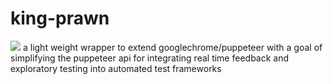 # king-prawn
![](https://cdn1.edgedatg.com/aws/v2/abc/TheMuppets/person/857708/f2b039148e87a4ef91878f0458db41af/1600x640-Q90_f2b039148e87a4ef91878f0458db41af.jpg)
a light weight wrapper to extend googlechrome/puppeteer with a goal of simplifying  the puppeteer api for integrating real time feedback and exploratory testing into automated test frameworks
